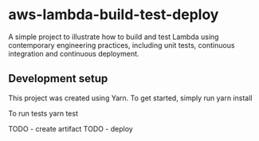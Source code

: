 # aws-lambda-build-test-deploy

A simple project to illustrate how to build and test Lambda using contemporary engineering practices, including unit tests, continuous integration and continuous deployment.

## Development setup

This project was created using Yarn. To get started, simply run
    yarn install

To run tests
    yarn test

TODO - create artifact
TODO - deploy
